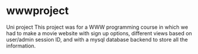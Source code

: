 # wwwproject
Uni project
This project was for a WWW programming course in which we had to make a movie website with sign up options, different views based on user/admin
session ID, and with a mysql database backend to store all the information.
